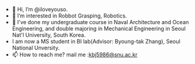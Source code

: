 - 👋 Hi, I’m @iloveyouso.
- 👀 I’m interested in Robbot Grasping, Robotics.
- 🌱 I've done my undergraduate course in Naval Architecture and Ocean Engineering, and double majoring in Mechanical Engineering in Seoul Nat'l University, South Korea.
- I am now a MS student in BI lab(Advisor: Byoung-tak Zhang), Seoul National Unversity.
- 📫 How to reach me? mail me :kbj5986@snu.ac.kr

<!---
iloveyouso/iloveyouso is a ✨ special ✨ repository because its `README.md` (this file) appears on your GitHub profile.
You can click the Preview link to take a look at your changes.
--->
